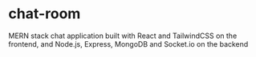 # chat-room
MERN stack chat application built with React and TailwindCSS on the frontend, and Node.js, Express, MongoDB and Socket.io on the backend
